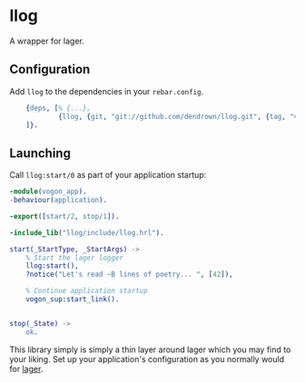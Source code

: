 llog
=====

A wrapper for lager.

Configuration
-------------

Add `llog` to the dependencies in your `rebar.config`.

```erlang
    {deps, [% {...},
            {llog, {git, "git://github.com/dendrown/llog.git", {tag, "v0.1.4"}}}
    ]}.

```

Launching
---------

Call `llog:start/0` as part of your application startup:

```erlang
-module(vogon_app).
-behaviour(application).

-export([start/2, stop/1]).

-include_lib("llog/include/llog.hrl").

start(_StartType, _StartArgs) -> 
    % Start the lager logger
    llog:start(),
    ?notice("Let's read ~B lines of poetry... ", [42]),

    % Continue application startup
    vogon_sup:start_link().


stop(_State) -> 
    ok.
```

This library simply is simply a thin layer around lager which you may find to your liking. Set up your application's configuration as you normally would for [lager](https://github.com/erlang-lager/lager/blob/master/README.md).
